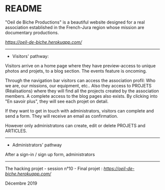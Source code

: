 # README

"Oeil de Biche Productions" is a beautiful website designed for a real association established in the French-Jura region whose mission are documentary productions.

*https://oeil-de-biche.herokuapp.com/*


-----

* Visitors' pathway:

Visitors arrive on a home page where they have preview-access to unique photos and projets, to a blog section. The events feature is oncoming.

Through the navigation bar visitors can access the association profil: Who we are, our missions, our equipment, etc..
Also they access to PROJETS (Réalisations) where they will find all the projects created by the association members.
A complete access to the blog pages also exists. By clicking into "En savoir plus", they will see each projet on detail.

If they want to get in touch with administrators, visitors can complete and send a form. They will receive an email as confirmation.

However only administratons can create, edit or delete PROJETS and ARTICLES.

-----

* Administrators' pathway

After a sign-in / sign up form, administrators


-----

The hacking projet - session n°10 - Final projet :  *https://oeil-de-biche.herokuapp.com/*

Décembre 2019